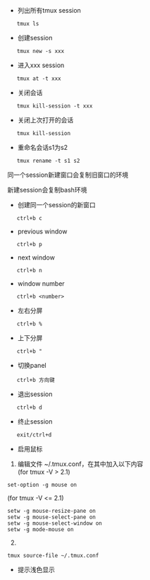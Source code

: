 * 列出所有tmux session
```shell
   tmux ls
```

* 创建session
```shell
   tmux new -s xxx            
```

* 进入xxx session
```shell
   tmux at -t xxx             
```

* 关闭会话
```shell
   tmux kill-session -t xxx   
```

* 关闭上次打开的会话
```shell
   tmux kill-session          
```

* 重命名会话s1为s2
```shell
   tmux rename -t s1 s2       
```


  同一个session新建窗口会复制旧窗口的环境
  
  新建session会复制bash环境


* 创建同一个session的新窗口
```shell
   ctrl+b c
```

* previous window
```shell
   ctrl+b p
```

* next window
```shell
   ctrl+b n        
```

* window number
```shell
   ctrl+b <number> 
```

* 左右分屏
```shell
   ctrl+b %        
```

* 上下分屏
```shell
   ctrl+b "        
```

* 切换panel
```shell
   ctrl+b 方向键    
```

* 退出session
```shell
   ctrl+b d        
```

* 终止session
```shell
   exit/ctrl+d     
```
* 启用鼠标
1. 编辑文件 ~/.tmux.conf，在其中加入以下内容 \
(for tmux -V > 2.1)
```shell
set-option -g mouse on
```
(for tmux -V <= 2.1)
```shell
setw -g mouse-resize-pane on
setw -g mouse-select-pane on
setw -g mouse-select-window on
setw -g mode-mouse on
```
2. 
```shell
tmux source-file ~/.tmux.conf
```

* 提示浅色显示
```shell script

```